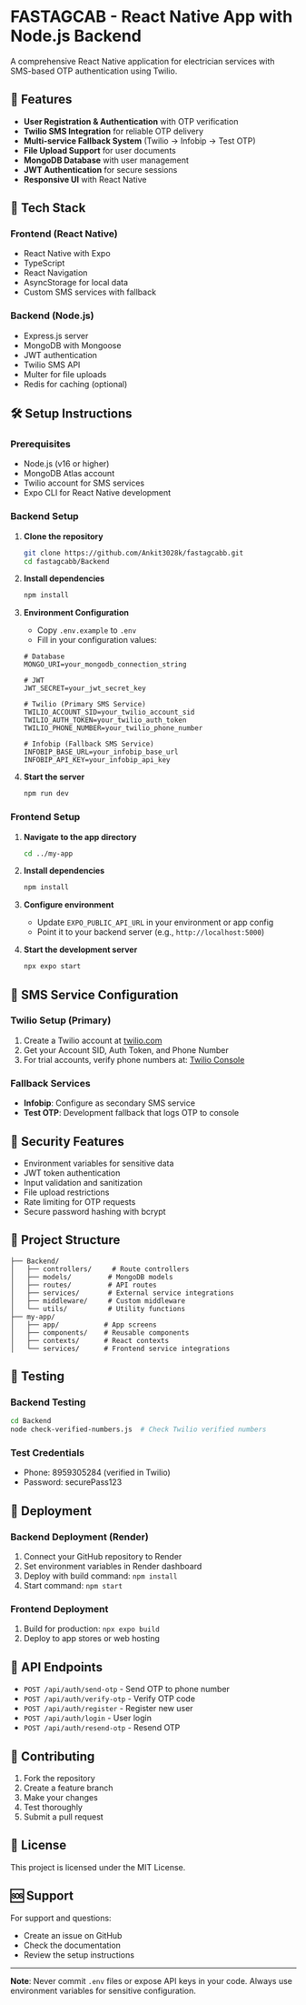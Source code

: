 # FASTAGCAB - React Native App with Node.js Backend

A comprehensive React Native application for electrician services with SMS-based OTP authentication using Twilio.

## 🚀 Features

- **User Registration & Authentication** with OTP verification
- **Twilio SMS Integration** for reliable OTP delivery
- **Multi-service Fallback System** (Twilio → Infobip → Test OTP)
- **File Upload Support** for user documents
- **MongoDB Database** with user management
- **JWT Authentication** for secure sessions
- **Responsive UI** with React Native

## 📱 Tech Stack

### Frontend (React Native)
- React Native with Expo
- TypeScript
- React Navigation
- AsyncStorage for local data
- Custom SMS services with fallback

### Backend (Node.js)
- Express.js server
- MongoDB with Mongoose
- JWT authentication
- Twilio SMS API
- Multer for file uploads
- Redis for caching (optional)

## 🛠️ Setup Instructions

### Prerequisites
- Node.js (v16 or higher)
- MongoDB Atlas account
- Twilio account for SMS services
- Expo CLI for React Native development

### Backend Setup

1. **Clone the repository**
   ```bash
   git clone https://github.com/Ankit3028k/fastagcabb.git
   cd fastagcabb/Backend
   ```

2. **Install dependencies**
   ```bash
   npm install
   ```

3. **Environment Configuration**
   - Copy `.env.example` to `.env`
   - Fill in your configuration values:
   ```env
   # Database
   MONGO_URI=your_mongodb_connection_string
   
   # JWT
   JWT_SECRET=your_jwt_secret_key
   
   # Twilio (Primary SMS Service)
   TWILIO_ACCOUNT_SID=your_twilio_account_sid
   TWILIO_AUTH_TOKEN=your_twilio_auth_token
   TWILIO_PHONE_NUMBER=your_twilio_phone_number
   
   # Infobip (Fallback SMS Service)
   INFOBIP_BASE_URL=your_infobip_base_url
   INFOBIP_API_KEY=your_infobip_api_key
   ```

4. **Start the server**
   ```bash
   npm run dev
   ```

### Frontend Setup

1. **Navigate to the app directory**
   ```bash
   cd ../my-app
   ```

2. **Install dependencies**
   ```bash
   npm install
   ```

3. **Configure environment**
   - Update `EXPO_PUBLIC_API_URL` in your environment or app config
   - Point it to your backend server (e.g., `http://localhost:5000`)

4. **Start the development server**
   ```bash
   npx expo start
   ```

## 📧 SMS Service Configuration

### Twilio Setup (Primary)
1. Create a Twilio account at [twilio.com](https://twilio.com)
2. Get your Account SID, Auth Token, and Phone Number
3. For trial accounts, verify phone numbers at: [Twilio Console](https://console.twilio.com/us1/develop/phone-numbers/manage/verified)

### Fallback Services
- **Infobip**: Configure as secondary SMS service
- **Test OTP**: Development fallback that logs OTP to console

## 🔐 Security Features

- Environment variables for sensitive data
- JWT token authentication
- Input validation and sanitization
- File upload restrictions
- Rate limiting for OTP requests
- Secure password hashing with bcrypt

## 📂 Project Structure

```
├── Backend/
│   ├── controllers/     # Route controllers
│   ├── models/         # MongoDB models
│   ├── routes/         # API routes
│   ├── services/       # External service integrations
│   ├── middleware/     # Custom middleware
│   └── utils/          # Utility functions
├── my-app/
│   ├── app/           # App screens
│   ├── components/    # Reusable components
│   ├── contexts/      # React contexts
│   └── services/      # Frontend service integrations
```

## 🧪 Testing

### Backend Testing
```bash
cd Backend
node check-verified-numbers.js  # Check Twilio verified numbers
```

### Test Credentials
- Phone: 8959305284 (verified in Twilio)
- Password: securePass123

## 🚀 Deployment

### Backend Deployment (Render)
1. Connect your GitHub repository to Render
2. Set environment variables in Render dashboard
3. Deploy with build command: `npm install`
4. Start command: `npm start`

### Frontend Deployment
1. Build for production: `npx expo build`
2. Deploy to app stores or web hosting

## 📝 API Endpoints

- `POST /api/auth/send-otp` - Send OTP to phone number
- `POST /api/auth/verify-otp` - Verify OTP code
- `POST /api/auth/register` - Register new user
- `POST /api/auth/login` - User login
- `POST /api/auth/resend-otp` - Resend OTP

## 🤝 Contributing

1. Fork the repository
2. Create a feature branch
3. Make your changes
4. Test thoroughly
5. Submit a pull request

## 📄 License

This project is licensed under the MIT License.

## 🆘 Support

For support and questions:
- Create an issue on GitHub
- Check the documentation
- Review the setup instructions

---

**Note**: Never commit `.env` files or expose API keys in your code. Always use environment variables for sensitive configuration.
